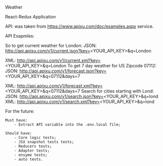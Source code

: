 Weather

React-Redux Application

API: was taken from https://www.apixu.com/doc/examples.aspx service.

API Exapmles:

So to get current weather for London: JSON: http://api.apixu.com/v1/current.json?key=<YOUR_API_KEY>&q=London

XML: http://api.apixu.com/v1/current.xml?key=<YOUR_API_KEY>&q=London
To get 7 day weather for US Zipcode 07112: JSON: http://api.apixu.com/v1/forecast.json?key=<YOUR_API_KEY>&q=07112&days=7

XML: http://api.apixu.com/v1/forecast.xml?key=<YOUR_API_KEY>&q=07112&days=7
Search for cities starting with Lond: JSON: http://api.apixu.com/v1/search.json?key=<YOUR_API_KEY>&q=lond
XML: http://api.apixu.com/v1/search.xml?key=<YOUR_API_KEY>&q=lond


For the future:

    Must have: 
        - Extract API variable into the .env.local file;

    Should have:
        - Core logic tests;
        - JSX snapshot tests tests;
        - Reducers tests;
        - Adapter tests;
        - ensyme tests;
        - auto tests.